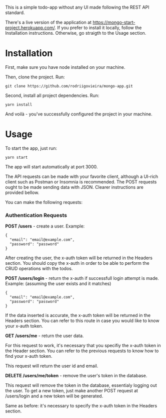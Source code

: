 This is a simple todo-app without any UI made following the REST API standard.

There's a live version of the application at https://mongo-start-project.herokuapp.com/. If you prefer to install it locally, follow the Installation instructions. Otherwise, go straigth to the Usage section.

# Installation 

First, make sure you have node installed on your machine.

Then, clone the project. Run:

```
git clone https://github.com/rodriigovieira/mongo-app.git
```

Second, install all project dependencies. Run:

```
yarn install
```

And voilà - you've successfully configured the project in your machine.

# Usage

To start the app, just run:

```
yarn start
```

The app will start automatically at port 3000.

The API requests can be made with your favorite client, although a UI-rich client such as Postman or Insomnia is recommended. The POST requests ought to be made sending data with JSON. Clearer instructions are provided bellow.

You can make the following requests:

### Authentication Requests

**POST /users** - create a user. Example:

```
{
  "email": "email@example.com",
  "password": "password"
}
```

After creating the user, the x-auth token will be returned in the Headers section. You should copy the x-auth in order to be able to perform the CRUD operations with the todos.

**POST /users/login** - return the x-auth if successfull login attempt is made. Example: (assuming the user exists and it matches)

```
{
  "email": "email@example.com",
  "password": "password"
}
```

If the data inserted is accurate, the x-auth token will be returned in the Headers section. You can refer to this route in case you would like to know your x-auth token.

**GET /users/me** - return the user data. 

For this request to work, it's necessary that you specifiy the x-auth token in the Header section. You can refer to the previous requests to know how to find your x-auth token.

This request will return the user id and email.

**DELETE /users/me/token** - remove the user's token in the database.

This request will remove the token in the database, essentialy logging out the user. To get a new token, just make another POST request at /users/login and a new token will be generated.

Same as before: it's necessary to specify the x-auth token in the Headers section.